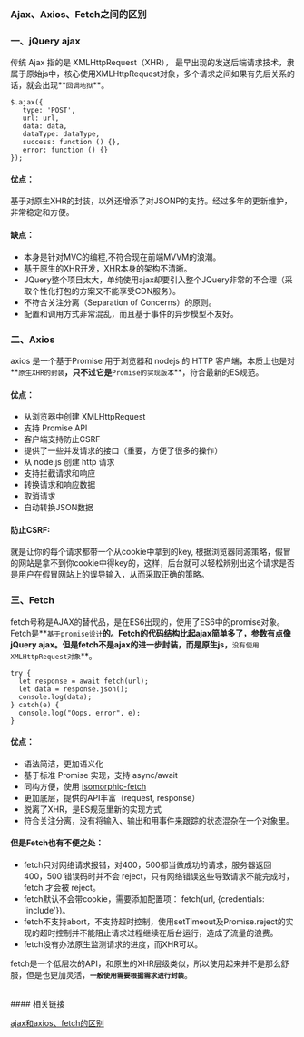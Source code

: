 ### Ajax、Axios、Fetch之间的区别
### 一、jQuery ajax  
传统 Ajax 指的是 XMLHttpRequest（XHR）， 最早出现的发送后端请求技术，隶属于原始js中，核心使用XMLHttpRequest对象，多个请求之间如果有先后关系的话，就会出现**`回调地狱`**。
````
$.ajax({
   type: 'POST',
   url: url,
   data: data,
   dataType: dataType,
   success: function () {},
   error: function () {}
});
````
#### 优点：
基于对原生XHR的封装，以外还增添了对JSONP的支持。经过多年的更新维护，非常稳定和方便。
#### 缺点：
* 本身是针对MVC的编程,不符合现在前端MVVM的浪潮。  
* 基于原生的XHR开发，XHR本身的架构不清晰。  
* JQuery整个项目太大，单纯使用ajax却要引入整个JQuery非常的不合理（采取个性化打包的方案又不能享受CDN服务）。  
* 不符合关注分离（Separation of Concerns）的原则。  
* 配置和调用方式非常混乱，而且基于事件的异步模型不友好。  

### 二、Axios 
axios 是一个基于Promise 用于浏览器和 nodejs 的 HTTP 客户端，本质上也是对**`原生XHR的封装`**，只不过它是**`Promise的实现版本`**，符合最新的ES规范。
#### 优点： 
* 从浏览器中创建 XMLHttpRequest       
* 支持 Promise API  
* 客户端支持防止CSRF   
* 提供了一些并发请求的接口（重要，方便了很多的操作）  
* 从 node.js 创建 http 请求   
* 支持拦截请求和响应  
* 转换请求和响应数据  
* 取消请求  
* 自动转换JSON数据 

#### 防止CSRF:
就是让你的每个请求都带一个从cookie中拿到的key, 根据浏览器同源策略，假冒的网站是拿不到你cookie中得key的，这样，后台就可以轻松辨别出这个请求是否是用户在假冒网站上的误导输入，从而采取正确的策略。
### 三、Fetch 
fetch号称是AJAX的替代品，是在ES6出现的，使用了ES6中的promise对象。Fetch是**`基于promise设计`**的。Fetch的代码结构比起ajax简单多了，参数有点像jQuery ajax。但是fetch不是ajax的进一步封装，而是原生js，**`没有使用XMLHttpRequest对象`**。
````
try {
  let response = await fetch(url);
  let data = response.json();
  console.log(data);
} catch(e) {
  console.log("Oops, error", e);
}
````
#### 优点：
*  语法简洁，更加语义化
*  基于标准 Promise 实现，支持 async/await
*  同构方便，使用 [isomorphic-fetch](https://github.com/matthew-andrews/isomorphic-fetch)
* 更加底层，提供的API丰富（request, response）
* 脱离了XHR，是ES规范里新的实现方式
* 符合关注分离，没有将输入、输出和用事件来跟踪的状态混杂在一个对象里。

#### 但是Fetch也有不便之处：
* fetch只对网络请求报错，对400，500都当做成功的请求，服务器返回 400，500 错误码时并不会 reject，只有网络错误这些导致请求不能完成时，fetch 才会被 reject。
* fetch默认不会带cookie，需要添加配置项： fetch(url, {credentials: 'include'})。
* fetch不支持abort，不支持超时控制，使用setTimeout及Promise.reject的实现的超时控制并不能阻止请求过程继续在后台运行，造成了流量的浪费。
* fetch没有办法原生监测请求的进度，而XHR可以。

fetch是一个低层次的API，和原生的XHR层级类似，所以使用起来并不是那么舒服，但是也更加灵活，**`一般使用需要根据需求进行封装`**。

<br/>
#### 相关链接   

<a href="https://www.jianshu.com/p/8bc48f8fde75" target="_blank">ajax和axios、fetch的区别</a>  
